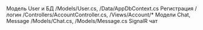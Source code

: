 Модель User и БД	/Models/User.cs, /Data/AppDbContext.cs
Регистрация / логин	/Controllers/AccountController.cs, /Views/Account/*
Модели Chat, Message	/Models/Chat.cs, /Models/Message.cs
SignalR чат
